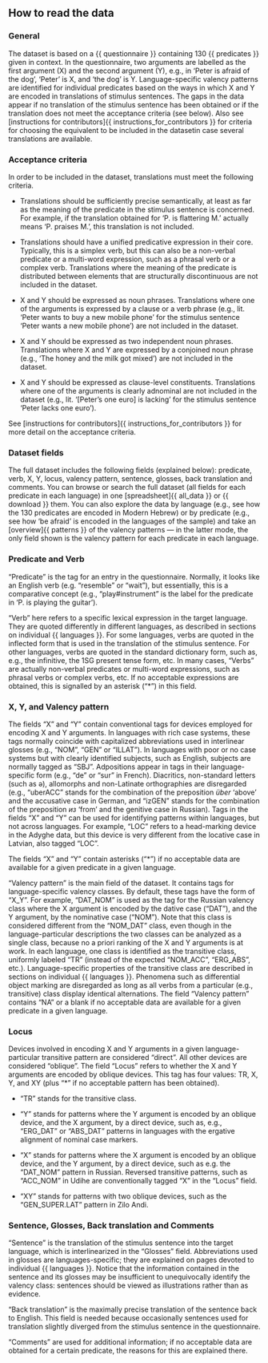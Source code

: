 ## How to read the data

### General
The dataset is based on a {{ questionnaire }} containing 130 {{ predicates }} given in context. In the questionnaire, two arguments are labelled as the first argument (X) and the second argument (Y), e.g., in ‘Peter is afraid of the dog’, ‘Peter’ is X, and ‘the dog’ is Y. Language-specific valency patterns are identified for individual predicates based on the ways in which X and Y are encoded in translations of stimulus sentences. The gaps in the data appear if no translation of the stimulus sentence has been obtained or if the translation does not meet the acceptance criteria (see below). Also see [instructions for contributors]{{ instructions_for_contributors }} for criteria for choosing the equivalent to be included in the datasetin case several translations are available.

### Acceptance criteria

In order to be included in the dataset, translations must meet the following criteria.

- Translations should be sufficiently precise semantically, at least as far as the meaning of the predicate in the stimulus sentence is concerned. For example, if the translation obtained for ‘P. is flattering M.’ actually means ‘P. praises M.’, this translation is not included.

- Translations should have a unified predicative expression in their core. Typically, this is a simplex verb, but this can also be a non-verbal predicate or a multi-word expression, such as a phrasal verb or a complex verb. Translations where the meaning of the predicate is distributed between elements that are structurally discontinuous are not included in the dataset.
 
- X and Y should be expressed as noun phrases. Translations where one of the arguments is expressed by a clause or a verb phrase (e.g., lit. ‘Peter wants to buy a new mobile phone’ for the stimulus sentence ‘Peter wants a new mobile phone’) are not included in the dataset.

- X and Y should be expressed as two independent noun phrases. Translations where X and Y are expressed by a conjoined noun phrase (e.g., ‘The honey and the milk got mixed’) are not included in the dataset.

- X and Y should be expressed as clause-level constituents. Translations where one of the arguments is clearly adnominal are not included in the dataset (e.g., lit. ‘[Peter’s one euro] is lacking’ for the stimulus sentence ‘Peter lacks one euro’).

See [instructions for contributors]{{ instructions_for_contributors }} for more detail on the acceptance criteria.

### Dataset fields
The full dataset includes the following fields (explained below): predicate, verb, X, Y, locus, valency pattern, sentence, glosses, back translation and comments. You can browse or search the full dataset (all fields for each predicate in each language) in one [spreadsheet]{{ all_data }} or {{ download }} them. You can also explore the data by language (e.g., see how the 130 predicates are encoded in Modern Hebrew) or by predicate (e.g., see how ‘be afraid’ is encoded in the languages of the sample) and take an [overview]{{ patterns }} of the valency patterns — in the latter mode, the only field shown is the valency pattern for each predicate in each language.

### Predicate and Verb
“Predicate” is the tag for an entry in the questionnaire. Normally, it looks like an English verb (e.g. “resemble” or “wait”), but essentially, this is a comparative concept (e.g., “play#instrument” is the label for the predicate in ‘P. is playing the guitar’).

“Verb” here refers to a specific lexical expression in the target language. They are quoted differently in different languages, as described in sections on individual {{ languages }}. For some languages, verbs are quoted in the inflected form that is used in the translation of the stimulus sentence. For other languages, verbs are quoted in the standard dictionary form, such as, e.g., the infinitive, the 1SG present tense form, etc. In many cases, “Verbs” are actually non-verbal predicates or multi-word expressions, such as phrasal verbs or complex verbs, etc. If no acceptable expressions are obtained, this is signalled by an asterisk (“*”) in this field. 

### X, Y, and Valency pattern
The fields “X” and “Y” contain conventional tags for devices employed for encoding X and Y arguments. In languages with rich case systems, these tags normally coincide with capitalized abbreviations used in interlinear glosses (e.g., “NOM”, “GEN” or “ILLAT”). In languages with poor or no case systems but with clearly identified subjects, such as English, subjects are normally tagged as “SBJ”. Adpositions appear in tags in their language-specific form (e.g., “de” or “sur” in French). Diacritics, non-standard letters (such as ə), allomorphs and non-Latinate orthographies are disregarded (e.g., “uberACC” stands for the combination of the preposition *über* ‘above’ and the accusative case in German, and “izGEN” stands for the combination of the preposition *из* ‘from’ and the genitive case in Russian). Tags in the fields “X” and “Y” can be used for identifying patterns within languages, but not across languages. For example, “LOC” refers to a head-marking device in the Adyghe data, but this device is very different from the locative case in Latvian, also tagged “LOC”.

The fields “X” and “Y” contain asterisks (“*”) if no acceptable data are available for a given predicate in a given language.

“Valency pattern” is the main field of the dataset. It contains tags for language-specific valency classes. By default, these tags have the form of “X_Y”. For example, “DAT_NOM” is used as the tag for the Russian valency class where the X argument is encoded by the dative case (“DAT”), and the Y argument, by the nominative case (“NOM”). Note that this class is considered different from the “NOM_DAT” class, even though in the language-particular descriptions the two classes can be analyzed as a single class, because no a priori ranking of the X and Y arguments is at work. In each language, one class is identified as the transitive class, uniformly labeled “TR” (instead of the expected “NOM_ACC”, “ERG_ABS”, etc.). Language-specific properties of the transitive class are described in sections on individual {{ languages  }}. Phenomena such as differential object marking are disregarded as long as all verbs from a particular (e.g., transitive) class display identical alternations. The field “Valency pattern” contains “NA” or a blank if no acceptable data are available for a given predicate in a given language.

### Locus
Devices involved in encoding X and Y arguments in a given language-particular transitive pattern are considered “direct”. All other devices are considered “oblique”. The field “Locus” refers to whether the X and Y arguments are encoded by oblique devices. This tag has four values: TR, X, Y, and XY (plus “*” if no acceptable pattern has been obtained).

- “TR” stands for the transitive class.

- “Y” stands for patterns where the Y argument is encoded by an oblique device, and the X argument, by a direct device, such as, e.g., “ERG_DAT” or “ABS_DAT” patterns in languages with the ergative alignment of nominal case markers.

- “X” stands for patterns where the X argument is encoded by an oblique device, and the Y argument, by a direct device, such as e.g. the “DAT_NOM” pattern in Russian. Reversed transitive patterns, such as “ACC_NOM” in Udihe are conventionally tagged “X” in the “Locus” field.

- “XY” stands for patterns with two oblique devices, such as the “GEN_SUPER.LAT” pattern in Zilo Andi.

### Sentence, Glosses, Back translation and Comments
“Sentence” is the translation of the stimulus sentence into the target language, which is interlinearized in the “Glosses” field. Abbreviations used in glosses are languages-specific; they are explained on pages devoted to individual {{ languages }}. Notice that the information contained in the sentence and its glosses may be insufficient to unequivocally identify the valency class: sentences should be viewed as illustrations rather than as evidence.

“Back translation” is the maximally precise translation of the sentence back to English. This field is needed because occasionally sentences used for translation slightly diverged from the stimulus sentence in the questionnaire.

“Comments” are used for additional information; if no acceptable data are obtained for a certain predicate, the reasons for this are explained there.